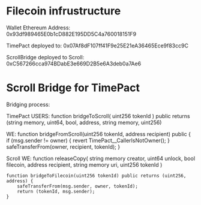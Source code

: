 # Filecoin infrustructure

Wallet Ethereum Address: 0x93df989465E0b1cD882E195DD5C4a760018151F9 

TimePact deployed to: 0x07Af8dF107ff41F9e25E21eA36465Ece9f83cc9C

ScrollBridge deployed to Scroll: 0xC567266cca974BDabE3e669D2B5e6A3deb0a7Ae6

# Scroll Bridge for TimePact

Bridging process:

TimePact
USERS: function bridgeToScroll(
        uint256 tokenId
    ) public returns (string memory, uint64, bool, address, string memory, uint256)

WE: function bridgeFromScroll(uint256 tokenId, address recipient) public {
        if (msg.sender != owner) {
            revert TimePact__CallerIsNotOwner();
        }
        safeTransferFrom(owner, recipient, tokenId);
    }

Scroll
WE: function releaseCopy(
        string memory creator,
        uint64 unlock,
        bool filecoin,
        address recipient,
        string memory uri,
        uint256 tokenId
    ) 

    function bridgeToFilecoin(uint256 tokenId) public returns (uint256, address) {
        safeTransferFrom(msg.sender, owner, tokenId);
        return (tokenId, msg.sender);
    }